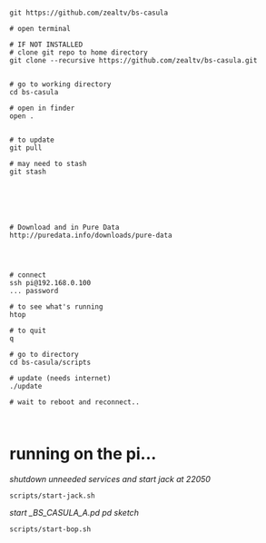```

git https://github.com/zealtv/bs-casula

# open terminal  

# IF NOT INSTALLED
# clone git repo to home directory
git clone --recursive https://github.com/zealtv/bs-casula.git


# go to working directory
cd bs-casula

# open in finder
open .


# to update
git pull

# may need to stash
git stash






# Download and in Pure Data
http://puredata.info/downloads/pure-data




# connect
ssh pi@192.168.0.100
... password

# to see what's running
htop 

# to quit
q

# go to directory
cd bs-casula/scripts	

# update (needs internet)
./update

# wait to reboot and reconnect..



```


# running on the pi...

*shutdown unneeded services and start jack at 22050*
```
scripts/start-jack.sh 
```

*start _BS_CASULA_A.pd pd sketch*
```
scripts/start-bop.sh
```